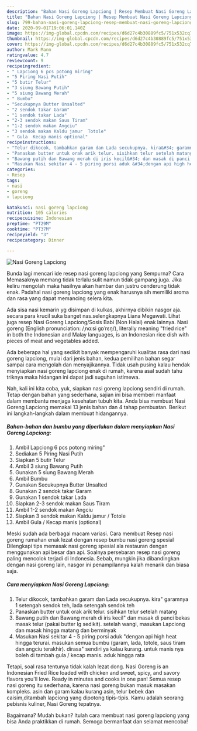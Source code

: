 ```yaml
---
description: "Bahan Nasi Goreng Lapciong | Resep Membuat Nasi Goreng Lapciong Yang Lezat"
title: "Bahan Nasi Goreng Lapciong | Resep Membuat Nasi Goreng Lapciong Yang Lezat"
slug: 799-bahan-nasi-goreng-lapciong-resep-membuat-nasi-goreng-lapciong-yang-lezat
date: 2020-09-01T19:06:01.140Z
image: https://img-global.cpcdn.com/recipes/d6d27c4b30889fc5/751x532cq70/nasi-goreng-lapciong-foto-resep-utama.jpg
thumbnail: https://img-global.cpcdn.com/recipes/d6d27c4b30889fc5/751x532cq70/nasi-goreng-lapciong-foto-resep-utama.jpg
cover: https://img-global.cpcdn.com/recipes/d6d27c4b30889fc5/751x532cq70/nasi-goreng-lapciong-foto-resep-utama.jpg
author: Mark Mann
ratingvalue: 4.7
reviewcount: 9
recipeingredient:
- " Lapciong 6 pcs potong miring"
- "5 Piring Nasi Putih"
- "5 butir Telur"
- "3 siung Bawang Putih"
- "5 siung Bawang Merah"
- " Bumbu"
- "Secukupnya Butter Unsalted"
- "2 sendok takar Garam"
- "1 sendok takar Lada"
- "2-3 sendok makan Saus Tiram"
- "1-2 sendok makan Angciu"
- "3 sendok makan Kaldu jamur  Totole"
- " Gula  Kecap manis optional"
recipeinstructions:
- "Telur dikocok, tambahkan garam dan Lada secukupnya. kira&#34; garamnya 1 setengah sendok teh, lada setengah sendok teh"
- "Panaskan butter untuk orak arik telur. sisihkan telur setelah matang"
- "Bawang putih dan Bawang merah di iris kecil&#34; dan masak di panci bekas masak telur (pakai butter lg sedikit). setelah wangi, masukan Lapciong dan masak hingga matang dan berminyak"
- "Masukan Nasi sekitar 4 - 5 piring porsi aduk &#34;dengan api high heat hingga terurai. masukan semua bumbu (garam, lada, totole, saus tiram dan angciu terakhir). dirasa&#34; sendiri ya kalau kurang. untuk manis nya boleh di tambah gula / kecap manis. aduk hingga rata"
categories:
- Resep
tags:
- nasi
- goreng
- lapciong

katakunci: nasi goreng lapciong 
nutrition: 105 calories
recipecuisine: Indonesian
preptime: "PT29M"
cooktime: "PT37M"
recipeyield: "3"
recipecategory: Dinner

---
```



![Nasi Goreng Lapciong](https://img-global.cpcdn.com/recipes/d6d27c4b30889fc5/751x532cq70/nasi-goreng-lapciong-foto-resep-utama.jpg)

Bunda lagi mencari ide resep nasi goreng lapciong yang Sempurna? Cara Memasaknya memang tidak terlalu sulit namun tidak gampang juga. Jika keliru mengolah maka hasilnya akan hambar dan justru cenderung tidak enak. Padahal nasi goreng lapciong yang enak harusnya sih memiliki aroma dan rasa yang dapat memancing selera kita.

Ada sisa nasi kemarin yg disimpan di kulkas, akhirnya dibikin nasgor aja. secara para krucil suka banget nas.selengkapnya Liana Megawati. Lihat juga resep Nasi Goreng Lapciong/Sosis Babi (Non Halal) enak lainnya. Nasi goreng (English pronunciation: /ˌnɑːsi ɡɒˈrɛŋ/), literally meaning &#34;fried rice&#34; in both the Indonesian and Malay languages, is an Indonesian rice dish with pieces of meat and vegetables added.

Ada beberapa hal yang sedikit banyak mempengaruhi kualitas rasa dari nasi goreng lapciong, mulai dari jenis bahan, kedua pemilihan bahan segar sampai cara mengolah dan menyajikannya. Tidak usah pusing kalau hendak menyiapkan nasi goreng lapciong enak di rumah, karena asal sudah tahu triknya maka hidangan ini dapat jadi suguhan istimewa.


Nah, kali ini kita coba, yuk, siapkan nasi goreng lapciong sendiri di rumah. Tetap dengan bahan yang sederhana, sajian ini bisa memberi manfaat dalam membantu menjaga kesehatan tubuh kita. Anda bisa membuat Nasi Goreng Lapciong memakai 13 jenis bahan dan 4 tahap pembuatan. Berikut ini langkah-langkah dalam membuat hidangannya.

<!--inarticleads1-->

##### Bahan-bahan dan bumbu yang diperlukan dalam menyiapkan Nasi Goreng Lapciong:

1. Ambil  Lapciong 6 pcs potong miring&#34;
1. Sediakan 5 Piring Nasi Putih
1. Siapkan 5 butir Telur
1. Ambil 3 siung Bawang Putih
1. Gunakan 5 siung Bawang Merah
1. Ambil  Bumbu
1. Gunakan Secukupnya Butter Unsalted
1. Gunakan 2 sendok takar Garam
1. Gunakan 1 sendok takar Lada
1. Siapkan 2-3 sendok makan Saus Tiram
1. Ambil 1-2 sendok makan Angciu
1. Siapkan 3 sendok makan Kaldu jamur / Totole
1. Ambil  Gula / Kecap manis (optional)


Meski sudah ada berbagai macam variasi. Cara membuat Resep nasi goreng rumahan enak lezat dengan resep bumbu nasi goreng spesial Dilengkapi tips memasak nasi goreng spesial ala restauran dengan menggunakan api besar dan api. Soalnya persebaran resep nasi goreng paling mencolok terjadi di Indonesia. Sebab, mungkin jika dibandingkan dengan nasi goreng lain, nasgor ini penampilannya kalah menarik dan biasa saja. 

<!--inarticleads2-->

##### Cara menyiapkan Nasi Goreng Lapciong:

1. Telur dikocok, tambahkan garam dan Lada secukupnya. kira&#34; garamnya 1 setengah sendok teh, lada setengah sendok teh
1. Panaskan butter untuk orak arik telur. sisihkan telur setelah matang
1. Bawang putih dan Bawang merah di iris kecil&#34; dan masak di panci bekas masak telur (pakai butter lg sedikit). setelah wangi, masukan Lapciong dan masak hingga matang dan berminyak
1. Masukan Nasi sekitar 4 - 5 piring porsi aduk &#34;dengan api high heat hingga terurai. masukan semua bumbu (garam, lada, totole, saus tiram dan angciu terakhir). dirasa&#34; sendiri ya kalau kurang. untuk manis nya boleh di tambah gula / kecap manis. aduk hingga rata


Tetapi, soal rasa tentunya tidak kalah lezat dong. Nasi Goreng is an Indonesian Fried Rice loaded with chicken and sweet, spicy, and savory flavors you&#39;ll love. Ready in minutes and cooks in one pan! Semua resep nasi goreng itu sederhana, karena nasi goreng bukan masuk masakan kompleks. asin dan garam kalau kurang asin, telur bebek dan caisim,ditambah lapciong yang dipotong tipis-tipis. Kamu adalah seorang pebisnis kuliner, Nasi Goreng tepatnya. 

Bagaimana? Mudah bukan? Itulah cara membuat nasi goreng lapciong yang bisa Anda praktikkan di rumah. Semoga bermanfaat dan selamat mencoba!
